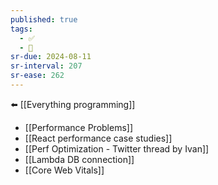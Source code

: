 ```yaml
---
published: true
tags:
  - ✅
  - 🧭
sr-due: 2024-08-11
sr-interval: 207
sr-ease: 262
---
```

⬅️ [[Everything programming]]

- [[Performance Problems]]
- [[React performance case studies]]
- [[Perf Optimization - Twitter thread by Ivan]]
- [[Lambda DB connection]]
- [[Core Web Vitals]]

